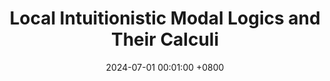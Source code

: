 ---
title:          "Local Intuitionistic Modal Logics and Their Calculi"
date:           2024-07-01 00:01:00 +0800
selected:       true
pub:            "International Joint Conference on Automated Reasoning (IJCAR 2024)"
# pub_pre:        "Submitted to "
# pub_post:       'Under review.'
pub_last:       ' <span class="badge badge-pill badge-publication badge-success">conference paper</span>'
# pub_date:       "2024"

#abstract: >-
  # abstract
cover:          /assets/images/covers/cover-lik.png
authors:
  - Philippe Balbiani
  - Han Gao
  - Çiğdem Gencer
  - Nicola Olivetti

links:
  Conference page: https://merz.gitlabpages.inria.fr/2024-ijcar/
  Proceedings: https://link.springer.com/book/10.1007/978-3-031-63501-4
  Paper: https://link.springer.com/chapter/10.1007/978-3-031-63501-4_5
---